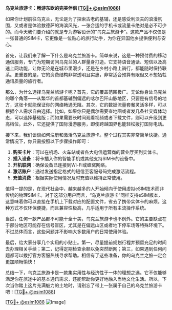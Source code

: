 **乌克兰旅游卡：畅游东欧的完美伴侣 [[TG💪+ @esim1088](https://t.me/s/esim1088)]**

如果你计划前往乌克兰，无论是为了探索古老的基辅，还是感受利沃夫的浪漫氛围，又或者是体验敖德萨的海滨风光，一张合适的手机卡或流量卡绝对是必不可少的。而今天我们要介绍的就是专为游客设计的“乌克兰旅游卡”。这款产品不仅仅是一张普通的SIM卡，它更像是一位贴心的旅行助手，为你在异国他乡提供便利与安心。

首先，让我们来了解一下什么是乌克兰旅游卡。简单来说，这是一种预付费的移动通信服务，专门为短期访问乌克兰的人群量身打造。它支持语音通话、短信以及高速上网功能，让你无论是在城市里漫步，还是在乡村小路上骑行，都能随时保持联系。更重要的是，它的资费结构非常透明且实惠，非常适合预算有限但又不想牺牲通讯质量的旅行者。

那么，为什么选择乌克兰旅游卡呢？首先，它的覆盖范围极广。无论你身处乌克兰的哪个角落——从繁华的首都基辅到偏远的喀尔巴阡山脉地区，只要是有信号的地方，这张卡就能保证你的网络畅通无阻。其次，它的数据流量套餐灵活多样，可以根据个人需求自由选择。比如，如果你只是偶尔需要查地图或者发几条社交媒体动态，可以选择基础版；而如果需要长时间观看视频或者下载文件，则可以升级到更高档位。此外，它还提供了国际漫游服务，即使跨越国界也能轻松拨打国际电话。

接下来，我们谈谈如何注册和激活乌克兰旅游卡。整个过程其实非常简单快捷。通常情况下，你只需按照以下步骤操作即可：

1. **购买卡片**：可以在机场、火车站或者各大电信运营商的营业厅买到实体卡。
2. **插入设备**：将卡插入你的智能手机或其他支持SIM卡的设备中。
3. **开机联网**：确保设备已连接到Wi-Fi或蜂窝网络。
4. **激活账户**：通过发送指定格式的短信至客服号码完成激活流程。
5. **充值消费**：根据实际使用情况及时充值以维持正常使用。

值得一提的是，在现代社会中，越来越多的人开始倾向于使用虚拟eSIM技术而非传统的物理SIM卡。对于这部分用户而言，“乌克兰旅游卡”同样支持eSIM版本，这意味着你可以直接在手机上下载对应的配置文件，省去了携带实体卡的麻烦。这种方式不仅环保便捷，而且兼容性极高，几乎适用于所有主流操作系统。

当然，任何一款产品都不可能十全十美，乌克兰旅游卡也不例外。它的主要缺点在于部分地区可能存在信号盲区，尤其是在偏远山区或者地下停车场等特殊环境下。不过总体而言，这些问题并不影响大多数用户的日常使用体验。

最后，给大家分享几个实用的小贴士。第一，尽量提前规划行程并预留充足的时间去办理相关手续；第二，记得定期检查余额以免突然断网；第三，如果遇到任何问题都可以拨打官方客服热线寻求帮助。相信有了这些准备，你的乌克兰之旅一定会更加顺畅愉快！

总结一下，乌克兰旅游卡是一款集实用性与经济性于一体的理想之选。它不仅能够满足你在旅途中的基本通讯需求，还能帮助你更好地融入当地文化生活。所以，下次当你踏上这片充满魅力的土地时，请别忘了带上一张属于自己的乌克兰旅游卡吧！[[TG💪+ @esim1088](https://t.me/s/esim1088)]

[[TG💪+ @esim1088](https://t.me/s/esim1088) ![Image](https://i.postimg.cc/4NQfJmqS/Snipaste-2025-05-13-00-14-12.png)]